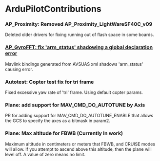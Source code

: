 # ArduPilotContributions
### AP_Proximity: Removed AP_Proximity_LightWareSF40C_v09
Deleted older drivers for fixing running out of flash space in some boards.

### [AP_GyroFFT: fix 'arm_status' shadowing a global declaration error](https://github.com/ArduPilot/ardupilot/pull/20075)
Mavlink bindings generated from AVSUAS xml shadows 'arm_status' causing error.

### Autotest: Copter test fix for tri frame
Fixed excessive yaw rate of 'tri' frame. Using default copter params.

### Plane: add support for MAV_CMD_DO_AUTOTUNE by Axis
PR for adding support for  MAV_CMD_DO_AUTOTUNE_ENABLE  that allows the GCS to specify the axes as a bitmask in param2.

### Plane: Max altitude for FBWB (Currently In work)
Maximum altitude in centimeters or meters that FBWB, and CRUISE modes will allow. If you attempt to ascend above this altitude, then the plane will level off. A value of zero means no limit.
